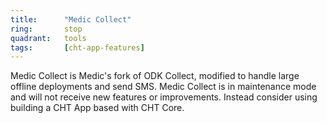```yaml
---
title:      "Medic Collect"
ring:       stop
quadrant:   tools
tags:       [cht-app-features]
---
```


Medic Collect is Medic's fork of ODK Collect, modified to handle large offline deployments and send SMS. Medic Collect is in maintenance mode and will not receive new features or improvements. Instead consider using building a CHT App based with CHT Core.